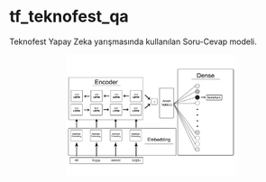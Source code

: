 # tf_teknofest_qa
Teknofest Yapay Zeka yarışmasında kullanılan Soru-Cevap modeli.

<p align="center">
<img width="60%" src="img/diyagram.jpg" />
</p align="center">
